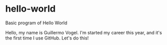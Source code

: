 # hello-world
Basic program of Hello World

Hello, my name is Guillermo Vogel. I'm started my career this year, and it's the first time I use GitHub. 
Let's do this!
